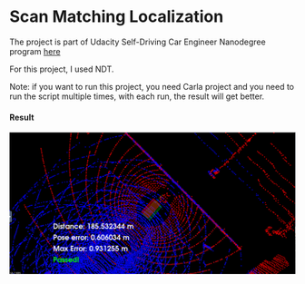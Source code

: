 # Scan Matching Localization

The project is part of Udacity Self-Driving Car Engineer Nanodegree program [here](https://www.udacity.com/course/self-driving-car-engineer-nanodegree--nd0013)

For this project, I used NDT.

Note: if you want to run this project, you need Carla project and you need to run the script multiple times, with each run, the result will get better.

#### Result

![Pass](pass.png)
